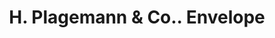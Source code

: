 ---
doi: 10.7916/D8NP3GD4
date_other: '1902'
date_other_textual: '1902'
form: printed ephemera
genre:
- Envelopes
name:
- H. Plagemann & Co.
object_in_context_url: https://biggert.cul.columbia.edu/items/view/ave_biggert_00030
subject_hierarchical_geographic:
- San Francisco, California, United States
subject_name:
- H. Plagemann & Co.
title: H. Plagemann & Co.. Envelope
sort_title: H. Plagemann & Co.. Envelope
call_number: ave_biggert_00030
coordinates:
- 37.78333333333333,-122.41666666666667
pid: ave_biggert_00030
identifiers: ave_biggert_00030
permalink: /biggert/ave_biggert_00030/
layout: iiif-image-page
---